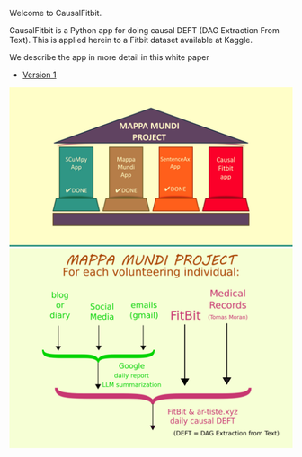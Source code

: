 Welcome to CausalFitbit.

CausalFitbit is a Python app
for doing causal DEFT (DAG Extraction From Text).
This is applied herein to a Fitbit dataset available
at Kaggle.

We describe the app in more detail in this 
white paper
* [Version 1](https://github.com/rrtucci/CausalFitbit/blob/master/white_paper/cfitbit.pdf)



![Mappa_Mundi project](pics/mappa-mundi-4-pillars.jpg)
![CausalFitbit](pics/fitbit-artiste.png)